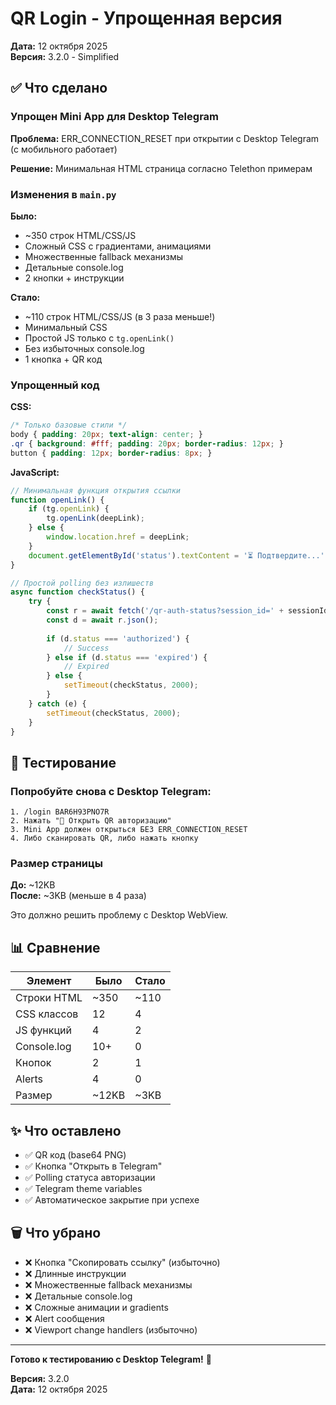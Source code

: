 # QR Login - Упрощенная версия

**Дата:** 12 октября 2025  
**Версия:** 3.2.0 - Simplified

## ✅ Что сделано

### Упрощен Mini App для Desktop Telegram

**Проблема:** ERR_CONNECTION_RESET при открытии с Desktop Telegram (с мобильного работает)

**Решение:** Минимальная HTML страница согласно Telethon примерам

### Изменения в `main.py`

**Было:**
- ~350 строк HTML/CSS/JS
- Сложный CSS с градиентами, анимациями
- Множественные fallback механизмы
- Детальные console.log
- 2 кнопки + инструкции

**Стало:**
- ~110 строк HTML/CSS/JS (в 3 раза меньше!)
- Минимальный CSS
- Простой JS только с `tg.openLink()`
- Без избыточных console.log
- 1 кнопка + QR код

### Упрощенный код

**CSS:**
```css
/* Только базовые стили */
body { padding: 20px; text-align: center; }
.qr { background: #fff; padding: 20px; border-radius: 12px; }
button { padding: 12px; border-radius: 8px; }
```

**JavaScript:**
```javascript
// Минимальная функция открытия ссылки
function openLink() {
    if (tg.openLink) {
        tg.openLink(deepLink);
    } else {
        window.location.href = deepLink;
    }
    document.getElementById('status').textContent = '⏳ Подтвердите...';
}

// Простой polling без излишеств
async function checkStatus() {
    try {
        const r = await fetch('/qr-auth-status?session_id=' + sessionId);
        const d = await r.json();
        
        if (d.status === 'authorized') {
            // Success
        } else if (d.status === 'expired') {
            // Expired
        } else {
            setTimeout(checkStatus, 2000);
        }
    } catch (e) {
        setTimeout(checkStatus, 2000);
    }
}
```

## 🧪 Тестирование

### Попробуйте снова с Desktop Telegram:

```
1. /login BAR6H93PNO7R
2. Нажать "🔐 Открыть QR авторизацию"
3. Mini App должен открыться БЕЗ ERR_CONNECTION_RESET
4. Либо сканировать QR, либо нажать кнопку
```

### Размер страницы

**До:** ~12KB  
**После:** ~3KB (меньше в 4 раза)

Это должно решить проблему с Desktop WebView.

## 📊 Сравнение

| Элемент | Было | Стало |
|---------|------|-------|
| Строки HTML | ~350 | ~110 |
| CSS классов | 12 | 4 |
| JS функций | 4 | 2 |
| Console.log | 10+ | 0 |
| Кнопок | 2 | 1 |
| Alerts | 4 | 0 |
| Размер | ~12KB | ~3KB |

## ✨ Что оставлено

- ✅ QR код (base64 PNG)
- ✅ Кнопка "Открыть в Telegram"
- ✅ Polling статуса авторизации
- ✅ Telegram theme variables
- ✅ Автоматическое закрытие при успехе

## 🗑️ Что убрано

- ❌ Кнопка "Скопировать ссылку" (избыточно)
- ❌ Длинные инструкции
- ❌ Множественные fallback механизмы
- ❌ Детальные console.log
- ❌ Сложные анимации и gradients
- ❌ Alert сообщения
- ❌ Viewport change handlers (избыточно)

---

**Готово к тестированию с Desktop Telegram!** 🚀

**Версия:** 3.2.0  
**Дата:** 12 октября 2025

